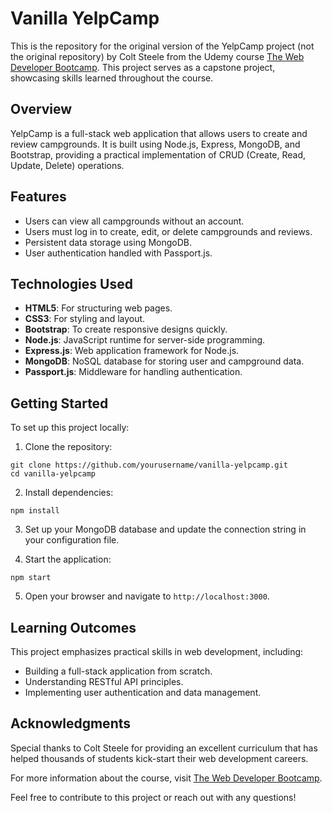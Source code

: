 # Vanilla YelpCamp

This is the repository for the original version of the YelpCamp project (not the original repository) by Colt Steele from the Udemy course [The Web Developer Bootcamp](https://www.udemy.com/course/the-web-developer-bootcamp). This project serves as a capstone project, showcasing skills learned throughout the course.

## Overview

YelpCamp is a full-stack web application that allows users to create and review campgrounds. It is built using Node.js, Express, MongoDB, and Bootstrap, providing a practical implementation of CRUD (Create, Read, Update, Delete) operations.

## Features

- Users can view all campgrounds without an account.
- Users must log in to create, edit, or delete campgrounds and reviews.
- Persistent data storage using MongoDB.
- User authentication handled with Passport.js.

## Technologies Used

- **HTML5**: For structuring web pages.
- **CSS3**: For styling and layout.
- **Bootstrap**: To create responsive designs quickly.
- **Node.js**: JavaScript runtime for server-side programming.
- **Express.js**: Web application framework for Node.js.
- **MongoDB**: NoSQL database for storing user and campground data.
- **Passport.js**: Middleware for handling authentication.

## Getting Started

To set up this project locally:

1. Clone the repository:

```
git clone https://github.com/yourusername/vanilla-yelpcamp.git
cd vanilla-yelpcamp
```

2. Install dependencies:

```
npm install
```

3. Set up your MongoDB database and update the connection string in your configuration file.

4. Start the application:

```
npm start
```

5. Open your browser and navigate to `http://localhost:3000`.

## Learning Outcomes

This project emphasizes practical skills in web development, including:

- Building a full-stack application from scratch.
- Understanding RESTful API principles.
- Implementing user authentication and data management.

## Acknowledgments

Special thanks to Colt Steele for providing an excellent curriculum that has helped thousands of students kick-start their web development careers.

For more information about the course, visit [The Web Developer Bootcamp](https://www.udemy.com/course/the-web-developer-bootcamp/).

Feel free to contribute to this project or reach out with any questions!